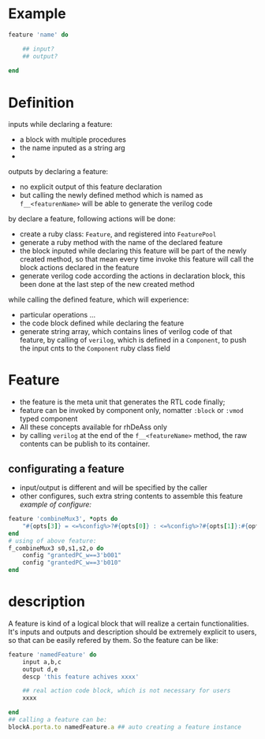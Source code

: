 # Example
```ruby
feature 'name' do

	## input?
	## output?
	
end
```

# Definition

inputs while declaring a feature:
- a block with multiple procedures
- the name inputed as a string arg
- 

outputs by declaring a feature:
- no explicit output of this feature declaration
- but calling the newly defined method which is named as `f__<featurenName>` will be able to generate the verilog code

by declare a feature, following actions will be done:
- create a ruby class: `Feature`, and registered into `FeaturePool`
- generate a ruby method with the name of the declared feature
- the block inputed while declaring this feature will be part of the newly created method, so that mean every time invoke this feature will call the block actions declared in the feature
- generate verilog code according the actions in declaration block, this been done at the last step of the new created method

while calling the defined feature, which will experience:
- particular operations ...
- the code block defined while declaring the feature
- generate string array, which contains lines of verilog code of that feature, by calling of `verilog`, which is defined in a `Component`, to push the input cnts to the `Component` ruby class field

# Feature
- the feature is the meta unit that generates the RTL code finally;
- feature can be invoked by component only, nomatter `:block` or `:vmod` typed component
- All these concepts available for rhDeAss only
- by calling `verilog` at the end of the `f__<featureName>` method, the raw contents can be publish to its container.

## configurating a feature
- input/output is different and will be specified by the caller
- other configures, such extra string contents to assemble this feature
*example of configure:*
```ruby
feature 'combineMux3', *opts do
	"#{opts[3]} = <=%config%>?#{opts[0]} : <=%config%>?#{opts[1]}:#{opts[2]}"
end
# using of above feature:
f_combineMux3 s0,s1,s2,o do
	config "grantedPC_w==3'b001"
	config "grantedPC_w==3'b010"
end
```
# description
A feature is kind of a logical block that will realize a certain functionalities. It's inputs and outputs and description should be extremely explicit to users, so that can be easily refered by them.
So the feature can be like:
```ruby
feature 'namedFeature' do
	input a,b,c
	output d,e
	descp 'this feature achives xxxx'

	## real action code block, which is not necessary for users
	xxxx

end
## calling a feature can be:
blockA.porta.to namedFeature.a ## auto creating a feature instance
```
